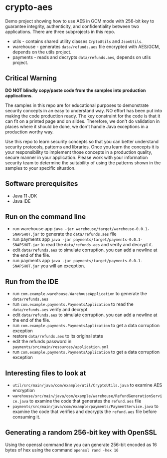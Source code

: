 # crypto-aes

Demo project showing how to use AES in GCM mode with 256-bit key to guarantee integrity,
authenticity, and confidentiality between two applications. 
There are three subprojects in this repo.

* utils - contains shared utility classes `CrptoUtils` and `JsonUtils`.  
* warehouse - generates `data/refunds.aes` file encrypted with AES/GCM, depends on the utils project. 
* payments -  reads and decrypts `data/refunds.aes`, depends on utils project.

## Critical Warning

**DO NOT blindly copy/paste code from the samples into production applications**. 

The samples in this repo are for educational purposes to demonstrate security concepts in an easy
to understand way. NO effort has been put into making the code production ready. The key 
constraint for the code is that it can fit on a printed page and on slides. Therefore, we don't do 
validation in places where it should be done, we don't handle Java exceptions in a production worthy
way. 

Use this repo to learn security concepts so that you can better understand security protocols,
patterns and libraries. Once you learn the concepts it is your responsibility to implement those
concepts in a production quality, secure manner in your application. Please work with your 
information security team to determine the suitability of using the patterns shown in the 
samples to your specific situation.
 
## Software prerequisites 

* Java 11 JDK 
* Java IDE 

## Run on the command line

* run warehouse app `java -jar warehouse/target/warehouse-0.0.1-SNAPSHOT.jar` to generate the 
  `data/refunds.aes` file
* run payments app `java -jar payments/target/payments-0.0.1-SNAPSHOT.jar` to read the 
  `data/refunds.aes` and verify and decrypt it.
* edit `data/refunds.aes` to simulate corruption. you can add a newline at the end of the file.
* run payments app `java -jar payments/target/payments-0.0.1-SNAPSHOT.jar` you will an exception. 

## Run from the IDE 

* run `com.example.warehouse.WarehouseApplication` to generate the `data/refunds.aes`
* run `com.example.payments.PaymentsApplication` to read the `data/refunds.aes`  verify and decrypt 
* edit `data/refunds.aes` to simulate corruption. you can add a newline at the end of the file.
* run `com.example.payments.PaymentsApplication` to get a data corruption exception 
* restore `data/refunds.aes` to its original state
* edit the refunds password in `payments/src/main/resources/application.yml`
* run `com.example.payments.PaymentsApplication` to get a data corruption exception 

## Interesting files to look at 

* `util/src/main/java/com/example/util/CryptoUtils.java` to examine AES encryption
* `warehouse/src/main/java/com/example/warehouse/RefundGenerationService.java` to examine the code
that generates the `refund.aes` file
* `payments/src/main/java/com/example/payments/PaymentService.java` to examine the code that 
 verifies and decrypts the `refund.aes` file before consuming it.

## Generating a random 256-bit key with OpenSSL

Using the openssl command line you can generate 256-bit encoded as  16 bytes of hex using the 
command `openssl rand -hex 16`

